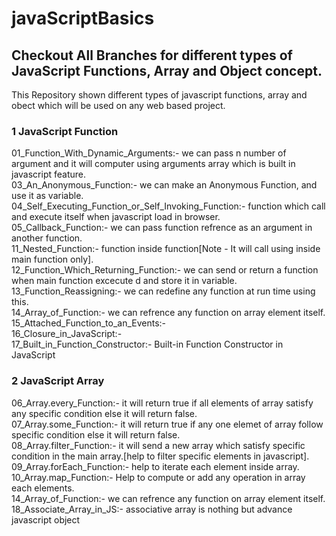 # javaScriptBasics

## Checkout All Branches for different types of JavaScript Functions, Array and Object concept.

This Repository shown different types of javascript functions, array and obect which will be used on any web based project.

### 1 JavaScript Function
01_Function_With_Dynamic_Arguments:-  we can pass n number of argument and it will computer using arguments array which is built in javascript feature.<br>
03_An_Anonymous_Function:- we can make an Anonymous Function, and use it as variable.<br>
04_Self_Executing_Function_or_Self_Invoking_Function:- function which call and execute itself when javascript load in browser.<br>
05_Callback_Function:- we can pass function refrence as an argument in another function.<br>
11_Nested_Function:- function inside function[Note - It will call using inside main function only].<br>
12_Function_Which_Returning_Function:- we can send or return a function when main function excecute d and store it in variable.<br>
13_Function_Reassigning:- we can redefine any function at run time using this.<br>
14_Array_of_Function:- we can refrence any function on array element itself.<br>
15_Attached_Function_to_an_Events:-<br> 
16_Closure_in_JavaScript:-<br>
17_Built_in_Function_Constructor:- Built-in Function Constructor in JavaScript<br>


### 2 JavaScript Array
06_Array.every_Function:- it will return true if all elements of array satisfy any specific condition else it will return false.<br>
07_Array.some_Function:- it will return true if any one elemet of array follow specific condition else it will return false.<br>
08_Array.filter_Function:- it will send a new array which satisfy specific condition in the main array.[help to filter specific elements in javascript].<br>
09_Array.forEach_Function:- help to iterate each element inside array.<br>
10_Array.map_Function:- Help to compute or add any operation in array each elements.<br>
14_Array_of_Function:- we can refrence any function on array element itself.<br>
18_Associate_Array_in_JS:- associative array is nothing but advance javascript object<br>

